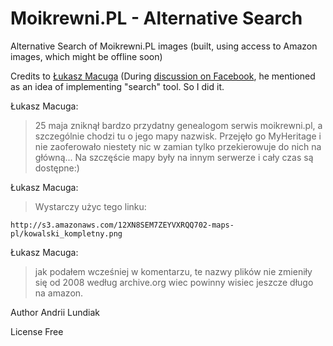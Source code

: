 Moikrewni.PL - Alternative Search
===
Alternative Search of Moikrewni.PL images (built, using access to Amazon images, which might be offline soon)


Credits to [Łukasz Macuga](https://www.facebook.com/MacugaLukasz) 
(During [discussion on Facebook](https://www.facebook.com/groups/GenealogiaGenetyczna/permalink/832519463604318/), he mentioned as an idea of implementing "search" tool. So I did it.

Łukasz Macuga:
> 25 maja zniknął bardzo przydatny genealogom serwis moikrewni.pl, a szczególnie chodzi tu o jego mapy nazwisk. Przejęło go MyHeritage i nie zaoferowało niestety nic w zamian tylko przekierowuje do nich na główną...
Na szczęście mapy były na innym serwerze i cały czas są dostępne:)

Łukasz Macuga:
> Wystarczy użyc tego linku:

```
http://s3.amazonaws.com/12XN8SEM7ZEYVXRQQ702-maps-pl/kowalski_kompletny.png
```

Łukasz Macuga:
> jak podałem wcześniej w komentarzu, te nazwy plików nie zmieniły się od 2008 według archive.org wiec powinny wisiec jeszcze długo na amazon.

Author
Andrii Lundiak

License 
Free